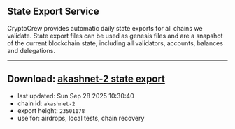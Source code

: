 ## State Export Service
CryptoCrew provides automatic daily state exports for all chains we validate. State export files can be used as genesis files and are a snapshot of the current blockchain state, including all validators, accounts, balances and delegations.

---
**Download: [akashnet-2 state export](https://dl-eu2.ccvalidators.com/SERVICE/akash/akashnet-2_export_23501178.json)**
---

- last updated: Sun Sep 28 2025 10:30:40
- chain id: `akashnet-2`
- export height: `23501178`
- use for: airdrops, local tests, chain recovery
